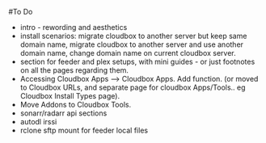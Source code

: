 
#To Do

- intro - rewording and aesthetics
- install scenarios: migrate cloudbox to another server but keep same domain name, migrate cloudbox to another server and use another domain name, change domain name on current cloudbox server.
- section for feeder and plex setups, with mini guides - or just footnotes on all the pages regarding them.
- Accessing Cloudbox Apps --> Cloudbox Apps. Add function. (or moved to Cloudbox URLs, and separate page for cloudbox Apps/Tools.. eg Cloudbox Install Types page).
- Move Addons to Cloudbox Tools.
- sonarr/radarr api sections
- autodl irssi
- rclone sftp mount for feeder local files
